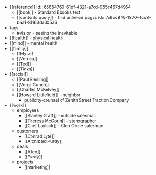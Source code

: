 - [[reference]]
  id:: 65654760-61df-4321-a7cd-955c467d4964
	- [[book]] - Standard Ebooks text
	- [[contents query]] - find unlinked pages
	  id:: 7a9cc849-1870-4cc8-baa1-81163da305a6
- tags
	- #vision - seeing the inevitable
- [[health]] - physical health
- [[mind]] - mental health
- [[family]]
	- [[Myra]]
	- [[Verona]]
	- [[Ted]]
	- [[Tinka]]
- [[social]]
	- [[Paul Riesling]]
	- [[Vergil Gunch]]
	- [[Charles McKelvey]]
	- [[Howard Littlefield]] - neighbor
		- publicity-counsel of Zenith Street Traction Company
- [[work]]
	- employees
		- [[Stanley Graff]] - outside salesman
		- [[Theresa McGoun]] - stenographer
		- [[Chet Laylock]] - Glen Oriole salesman
	- customers
		- [[Conrad Lyte]]
		- [[Archibald Purdy]]
	- deals
		- [[Allen]]
		- [[Purdy]]
	- projects
		- [[marketing]]